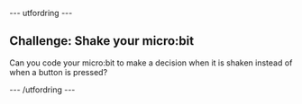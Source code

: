 \--- utfordring \---

## Challenge: Shake your micro:bit

Can you code your micro:bit to make a decision when it is shaken instead of when a button is pressed?

\--- /utfordring \---